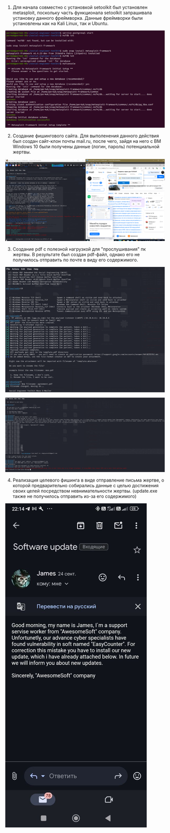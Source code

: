 1) Для начала совместно с установкой setoolkit был установлен metasploit, поскольку часть функционала setoolkit запрашивала установку данного фреймворка. Данные фреймворки были установлены как на Kali Linux, так и Ubuntu.
  
![metasploit-setup](images/metasploit.png)  
  
2) Создание фишингового сайта. Для выполенения данного действия был создан сайт-клон почты mail.ru, после чего, зайдя на него с ВМ Windows 10 были получены данные (логин, пароль) потенциальной жертвы.

![clone-site](images/fishingsite.png)  

3) Создание pdf c полезной нагрузкой для "прослушивания" пк жертвы. В результате был создан pdf-файл, однако его не получилось отправить по почте в виду его содержимого.  
  
![pdf_1](images/pdf.PNG)  

![pdf_2](images/pdf2.PNG)  

4) Реализация целевого фишинга в виде отправление письма жертве, о которой предварительно собирались данные с целью достижения своих целей посредством невнимательности жертвы. (update.exe также не получилось отправить из-за его содержимого)
  
![update](images/update.png)

